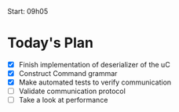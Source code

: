 Start: 09h05

# Today's Plan

- [x] Finish implementation of deserializer of the uC 
- [x] Construct Command grammar
- [x] Make automated tests to verify communication
- [ ] Validate communication protocol
- [ ] Take a look at performance